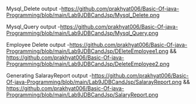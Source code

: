 Mysql_Delete output -https://github.com/prakhyat006/Basic-Of-java-Programming/blob/main/Lab9JDBCandJsp/Mysql_Delete.png

Mysql_Query output -https://github.com/prakhyat006/Basic-Of-java-Programming/blob/main/Lab9JDBCandJsp/Mysql_Query.png

Employee Delete output -https://github.com/prakhyat006/Basic-Of-java-Programming/blob/main/Lab9JDBCandJsp/DEleteEmployee1.png && https://github.com/prakhyat006/Basic-Of-java-Programming/blob/main/Lab9JDBCandJsp/DeleteEmployee2.png

Generating SalarayReport output -https://github.com/prakhyat006/Basic-Of-java-Programming/blob/main/Lab9JDBCandJsp/SalarayReport.png && https://github.com/prakhyat006/Basic-Of-java-Programming/blob/main/Lab9JDBCandJsp/SalaryReport.png


